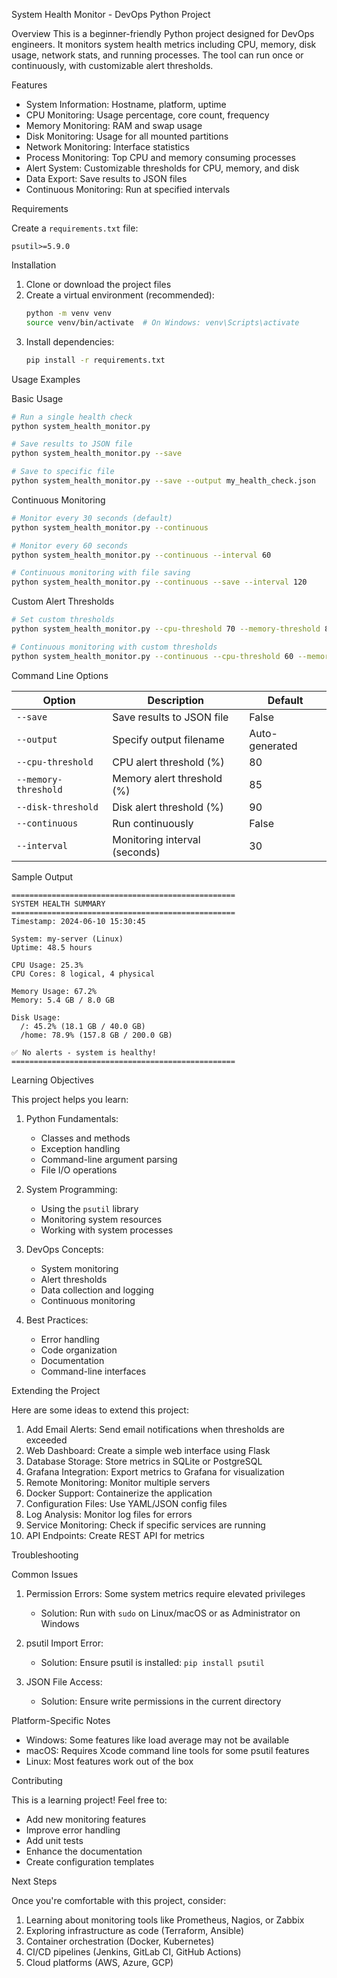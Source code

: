 System Health Monitor - DevOps Python Project

Overview
This is a beginner-friendly Python project designed for DevOps engineers. It monitors system health metrics including CPU, memory, disk usage, network stats, and running processes. The tool can run once or continuously, with customizable alert thresholds.

Features
- System Information: Hostname, platform, uptime
- CPU Monitoring: Usage percentage, core count, frequency
- Memory Monitoring: RAM and swap usage
- Disk Monitoring: Usage for all mounted partitions
- Network Monitoring: Interface statistics
- Process Monitoring: Top CPU and memory consuming processes
- Alert System: Customizable thresholds for CPU, memory, and disk
- Data Export: Save results to JSON files
- Continuous Monitoring: Run at specified intervals

Requirements

Create a `requirements.txt` file:
```
psutil>=5.9.0
```

Installation

1. Clone or download the project files
2. Create a virtual environment (recommended):
   ```bash
   python -m venv venv
   source venv/bin/activate  # On Windows: venv\Scripts\activate
   ```
3. Install dependencies:
   ```bash
   pip install -r requirements.txt
   ```

Usage Examples

Basic Usage
```bash
# Run a single health check
python system_health_monitor.py

# Save results to JSON file
python system_health_monitor.py --save

# Save to specific file
python system_health_monitor.py --save --output my_health_check.json
```

Continuous Monitoring
```bash
# Monitor every 30 seconds (default)
python system_health_monitor.py --continuous

# Monitor every 60 seconds
python system_health_monitor.py --continuous --interval 60

# Continuous monitoring with file saving
python system_health_monitor.py --continuous --save --interval 120
```

Custom Alert Thresholds
```bash
# Set custom thresholds
python system_health_monitor.py --cpu-threshold 70 --memory-threshold 80 --disk-threshold 85

# Continuous monitoring with custom thresholds
python system_health_monitor.py --continuous --cpu-threshold 60 --memory-threshold 75
```

Command Line Options

| Option | Description | Default |
|--------|-------------|---------|
| `--save` | Save results to JSON file | False |
| `--output` | Specify output filename | Auto-generated |
| `--cpu-threshold` | CPU alert threshold (%) | 80 |
| `--memory-threshold` | Memory alert threshold (%) | 85 |
| `--disk-threshold` | Disk alert threshold (%) | 90 |
| `--continuous` | Run continuously | False |
| `--interval` | Monitoring interval (seconds) | 30 |

Sample Output

```
==================================================
SYSTEM HEALTH SUMMARY
==================================================
Timestamp: 2024-06-10 15:30:45

System: my-server (Linux)
Uptime: 48.5 hours

CPU Usage: 25.3%
CPU Cores: 8 logical, 4 physical

Memory Usage: 67.2%
Memory: 5.4 GB / 8.0 GB

Disk Usage:
  /: 45.2% (18.1 GB / 40.0 GB)
  /home: 78.9% (157.8 GB / 200.0 GB)

✅ No alerts - system is healthy!
==================================================
```

Learning Objectives

This project helps you learn:

1. Python Fundamentals:
   - Classes and methods
   - Exception handling
   - Command-line argument parsing
   - File I/O operations

2. System Programming:
   - Using the `psutil` library
   - Monitoring system resources
   - Working with system processes

3. DevOps Concepts:
   - System monitoring
   - Alert thresholds
   - Data collection and logging
   - Continuous monitoring

4. Best Practices:
   - Error handling
   - Code organization
   - Documentation
   - Command-line interfaces

Extending the Project

Here are some ideas to extend this project:

1. Add Email Alerts: Send email notifications when thresholds are exceeded
2. Web Dashboard: Create a simple web interface using Flask
3. Database Storage: Store metrics in SQLite or PostgreSQL
4. Grafana Integration: Export metrics to Grafana for visualization
5. Remote Monitoring: Monitor multiple servers
6. Docker Support: Containerize the application
7. Configuration Files: Use YAML/JSON config files
8. Log Analysis: Monitor log files for errors
9. Service Monitoring: Check if specific services are running
10. API Endpoints: Create REST API for metrics

Troubleshooting

Common Issues

1. Permission Errors: Some system metrics require elevated privileges
   - Solution: Run with `sudo` on Linux/macOS or as Administrator on Windows

2. psutil Import Error: 
   - Solution: Ensure psutil is installed: `pip install psutil`

3. JSON File Access: 
   - Solution: Ensure write permissions in the current directory

Platform-Specific Notes

- Windows: Some features like load average may not be available
- macOS: Requires Xcode command line tools for some psutil features
- Linux: Most features work out of the box

Contributing

This is a learning project! Feel free to:
- Add new monitoring features
- Improve error handling
- Add unit tests
- Enhance the documentation
- Create configuration templates

Next Steps

Once you're comfortable with this project, consider:
1. Learning about monitoring tools like Prometheus, Nagios, or Zabbix
2. Exploring infrastructure as code (Terraform, Ansible)
3. Container orchestration (Docker, Kubernetes)
4. CI/CD pipelines (Jenkins, GitLab CI, GitHub Actions)
5. Cloud platforms (AWS, Azure, GCP)
